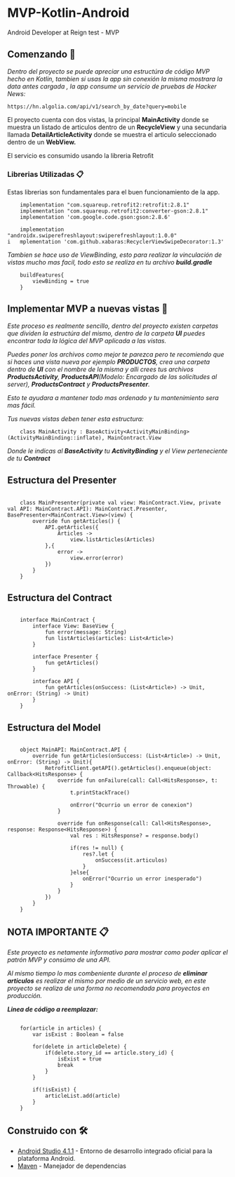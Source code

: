 # MVP-Kotlin-Android
Android Developer at Reign test - MVP

## Comenzando 🚀

_Dentro del proyecto se puede apreciar una estructúra de código MVP hecho en Kotlin, tambien si usas la app sin conexión la misma mostrara la data antes cargada
, la app consume un servicio de pruebas de Hacker News:_

```
https://hn.algolia.com/api/v1/search_by_date?query=mobile
```

El proyecto cuenta con dos vistas, la principal **MainActivity** donde se muestra un listado de articulos dentro de un **RecycleView** y una secundaria llamada **DetailArticleActivity**
donde se muestra el articulo seleccionado dentro de un **WebView.**

El servicio es consumido usando la libreria Retrofit

### Librerias Utilizadas 📋

Estas librerias son fundamentales para el buen funcionamiento de la app.

```
    implementation "com.squareup.retrofit2:retrofit:2.8.1"
    implementation "com.squareup.retrofit2:converter-gson:2.8.1"
    implementation 'com.google.code.gson:gson:2.8.6'
```

```
    implementation "androidx.swiperefreshlayout:swiperefreshlayout:1.0.0"
i   mplementation 'com.github.xabaras:RecyclerViewSwipeDecorator:1.3'
```

_Tambien se hace uso de ViewBinding, esto para realizar la vinculación de vistas mucho mas facil, todo esto se realiza en tu archivo **build.gradle**_

```
    buildFeatures{
        viewBinding = true
    }
```

## Implementar MVP a nuevas vistas 🔧

_Este proceso es realmente sencillo, dentro del proyecto existen carpetas que dividen la estructúra del mismo, dentro de la carpeta **UI**
puedes encontrar toda la lógica del MVP aplicada a las vistas._

_Puedes poner los archivos como mejor te parezca pero te recomiendo que si haces una vista nueva por ejemplo **PRODUCTOS**, crea una carpeta dentro de **UI** con el nombre de la misma y
alli crees tus archivos **ProductsActivity**, **ProductsAPI**(Modelo: Encargado de las solicitudes al server), **ProductsContract** y **ProductsPresenter**._

_Esto te ayudara a mantener todo mas ordenado y tu mantenimiento sera mas fácil._

_Tus nuevas vistas deben tener esta estructura:_

```
    class MainActivity : BaseActivity<ActivityMainBinding>(ActivityMainBinding::inflate), MainContract.View
```

_Donde le indicas al **BaseActivity** tu **ActivityBinding** y el View perteneciente de tu **Contract**_

## Estructura del Presenter

```

    class MainPresenter(private val view: MainContract.View, private val API: MainContract.API): MainContract.Presenter, BasePresenter<MainContract.View>(view) {
        override fun getArticles() {
            API.getArticles({
                Articles ->
                    view.listArticles(Articles)
            },{
                error ->
                    view.error(error)
            })
        }
    }

```

## Estructura del Contract

```

    interface MainContract {
        interface View: BaseView {
            fun error(message: String)
            fun listArticles(articles: List<Article>)
        }

        interface Presenter {
            fun getArticles()
        }

        interface API {
            fun getArticles(onSuccess: (List<Article>) -> Unit, onError: (String) -> Unit)
        }
    }

```

## Estructura del Model

```

    object MainAPI: MainContract.API {
        override fun getArticles(onSuccess: (List<Article>) -> Unit, onError: (String) -> Unit){
            RetrofitClient.getAPI().getArticles().enqueue(object: Callback<HitsResponse> {
                override fun onFailure(call: Call<HitsResponse>, t: Throwable) {
                    t.printStackTrace()

                    onError("Ocurrio un error de conexion")
                }

                override fun onResponse(call: Call<HitsResponse>, response: Response<HitsResponse>) {
                    val res : HitsResponse? = response.body()

                    if(res != null) {
                        res?.let {
                            onSuccess(it.articulos)
                        }
                    }else{
                        onError("Ocurrio un error inesperado")
                    }
                }
            })
        }
    }

```

## NOTA IMPORTANTE 📋

_Este proyecto es netamente informativo para mostrar como poder aplicar el patrón MVP y consúmo de una API._

_Al mismo tiempo lo mas combeniente durante el proceso de **eliminar articulos** es realizar el mismo por medio de un servicio web, en este proyecto se realiza de una forma no recomendada_
_para proyectos en producción._

_**Linea de código a reemplazar:**_

```

    for(article in articles) {
        var isExist : Boolean = false

        for(delete in articleDelete) {
            if(delete.story_id == article.story_id) {
                isExist = true
                break
            }
        }

        if(!isExist) {
            articleList.add(article)
        }
    }

```

## Construido con 🛠️

* [Android Studio 4.1.1](https://developer.android.com/studio?hl=es-419&gclid=CjwKCAjwo4mIBhBsEiwAKgzXOP0yGex5DlHpGEUbmPXIkzUvkVhrrIOHJyKu-wBigcDayA55WjMVzxoCNLkQAvD_BwE&gclsrc=aw.ds) - Entorno de desarrollo integrado oficial para la plataforma Android.
* [Maven](https://maven.apache.org/) - Manejador de dependencias



